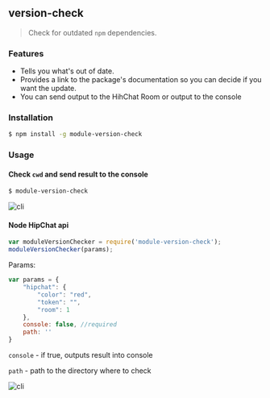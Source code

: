 ## version-check

> Check for outdated `npm` dependencies.



### Features
* Tells you what's out of date.
* Provides a link to the package's documentation so you can decide if you want the update.
* You can send output to the HihChat Room or output to the console

### Installation

```bash
$ npm install -g module-version-check
```

### Usage

#### Check `cwd` and send result to the console


```bash
$ module-version-check
```

![cli](http://content.screencast.com/users/rinat.ussenov/folders/Jing/media/9755cbff-ea5d-4b39-a34c-8f996f23044b/00000098.png)

#### Node HipChat api


```js
var moduleVersionChecker = require('module-version-check');
moduleVersionChecker(params);
```

Params:
```js
var params = {
    "hipchat": {
        "color": "red",
        "token": "",
        "room": 1
    },
    console: false, //required
    path: ''
}
```


`console` - if true, outputs result into console

`path` - path to the directory where to check

![cli](http://content.screencast.com/users/rinat.ussenov/folders/Jing/media/e00c1769-af41-46e8-8588-4aa43bdec5c4/00000099.png)

